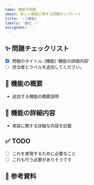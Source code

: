 ```yaml
---
name: 機能の問題
about: 新しい機能に関する問題テンプレート
title: '✨[機能] '
labels: '強化 ✨'
assignees: ''
---
```


## ✨ 問題チェックリスト

- [x] 問題のタイトル: [機能] '機能の詳細内容'
- [ ] 担当者とラベルを追加してください。

## 📄 機能の概要

- 追加する機能の概要説明

## 📝 機能の詳細内容

- 実装に関する詳細な内容を記載

## ✅ TODO

<!-- 問題にタグ付けしてもかまいません！ -->

- [ ] これを実現するために必要なこと
- [ ] これも行う必要がありそうです

## 📍 参考資料

<!-- 参考にすべき資料があれば記載してください。 -->
